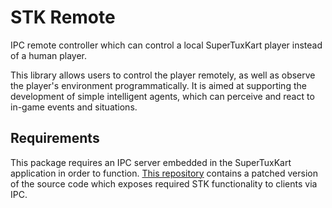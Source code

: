 # STK Remote

IPC remote controller which can control a local SuperTuxKart player instead of a
human player.

This library allows users to control the player remotely, as well as observe the
player's environment programmatically. It is aimed at supporting the development
of simple intelligent agents, which can perceive and react to in-game events and
situations.

## Requirements

This package requires an IPC server embedded in the SuperTuxKart application in
order to function. [This repository](https://github.com/invlpg/stk-code)
contains a patched version of the source code which exposes required STK
functionality to clients via IPC.
